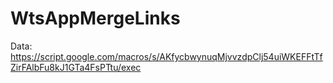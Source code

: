 # WtsAppMergeLinks


Data: https://script.google.com/macros/s/AKfycbwynuqMjvvzdpClj54uiWKEFFtTfZirFAlbFu8kJ1GTa4FsPTtu/exec
